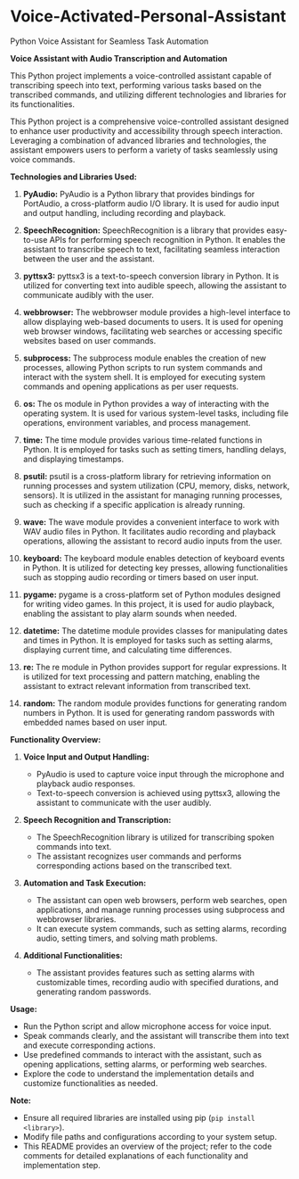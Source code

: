 # Voice-Activated-Personal-Assistant
Python Voice Assistant for Seamless Task Automation


**Voice Assistant with Audio Transcription and Automation**

This Python project implements a voice-controlled assistant capable of transcribing speech into text, performing various tasks based on the transcribed commands, and utilizing different technologies and libraries for its functionalities.

This Python project is a comprehensive voice-controlled assistant designed to enhance user productivity and accessibility through speech interaction. Leveraging a combination of advanced libraries and technologies, the assistant empowers users to perform a variety of tasks seamlessly using voice commands.

**Technologies and Libraries Used:**

1. **PyAudio:** PyAudio is a Python library that provides bindings for PortAudio, a cross-platform audio I/O library. It is used for audio input and output handling, including recording and playback.

2. **SpeechRecognition:** SpeechRecognition is a library that provides easy-to-use APIs for performing speech recognition in Python. It enables the assistant to transcribe speech to text, facilitating seamless interaction between the user and the assistant.

3. **pyttsx3:** pyttsx3 is a text-to-speech conversion library in Python. It is utilized for converting text into audible speech, allowing the assistant to communicate audibly with the user.

4. **webbrowser:** The webbrowser module provides a high-level interface to allow displaying web-based documents to users. It is used for opening web browser windows, facilitating web searches or accessing specific websites based on user commands.

5. **subprocess:** The subprocess module enables the creation of new processes, allowing Python scripts to run system commands and interact with the system shell. It is employed for executing system commands and opening applications as per user requests.

6. **os:** The os module in Python provides a way of interacting with the operating system. It is used for various system-level tasks, including file operations, environment variables, and process management.

7. **time:** The time module provides various time-related functions in Python. It is employed for tasks such as setting timers, handling delays, and displaying timestamps.

8. **psutil:** psutil is a cross-platform library for retrieving information on running processes and system utilization (CPU, memory, disks, network, sensors). It is utilized in the assistant for managing running processes, such as checking if a specific application is already running.

9. **wave:** The wave module provides a convenient interface to work with WAV audio files in Python. It facilitates audio recording and playback operations, allowing the assistant to record audio inputs from the user.

10. **keyboard:** The keyboard module enables detection of keyboard events in Python. It is utilized for detecting key presses, allowing functionalities such as stopping audio recording or timers based on user input.

11. **pygame:** pygame is a cross-platform set of Python modules designed for writing video games. In this project, it is used for audio playback, enabling the assistant to play alarm sounds when needed.

12. **datetime:** The datetime module provides classes for manipulating dates and times in Python. It is employed for tasks such as setting alarms, displaying current time, and calculating time differences.

13. **re:** The re module in Python provides support for regular expressions. It is utilized for text processing and pattern matching, enabling the assistant to extract relevant information from transcribed text.

14. **random:** The random module provides functions for generating random numbers in Python. It is used for generating random passwords with embedded names based on user input.

**Functionality Overview:**

1. **Voice Input and Output Handling:**
   - PyAudio is used to capture voice input through the microphone and playback audio responses.
   - Text-to-speech conversion is achieved using pyttsx3, allowing the assistant to communicate with the user audibly.

2. **Speech Recognition and Transcription:**
   - The SpeechRecognition library is utilized for transcribing spoken commands into text.
   - The assistant recognizes user commands and performs corresponding actions based on the transcribed text.

3. **Automation and Task Execution:**
   - The assistant can open web browsers, perform web searches, open applications, and manage running processes using subprocess and webbrowser libraries.
   - It can execute system commands, such as setting alarms, recording audio, setting timers, and solving math problems.

4. **Additional Functionalities:**
   - The assistant provides features such as setting alarms with customizable times, recording audio with specified durations, and generating random passwords.

**Usage:**
- Run the Python script and allow microphone access for voice input.
- Speak commands clearly, and the assistant will transcribe them into text and execute corresponding actions.
- Use predefined commands to interact with the assistant, such as opening applications, setting alarms, or performing web searches.
- Explore the code to understand the implementation details and customize functionalities as needed.

**Note:**
- Ensure all required libraries are installed using pip (`pip install <library>`).
- Modify file paths and configurations according to your system setup.
- This README provides an overview of the project; refer to the code comments for detailed explanations of each functionality and implementation step.


